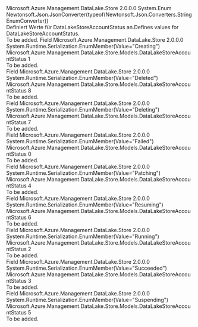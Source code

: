<Type Name="DataLakeStoreAccountStatus" FullName="Microsoft.Azure.Management.DataLake.Store.Models.DataLakeStoreAccountStatus">
  <TypeSignature Language="C#" Value="public enum DataLakeStoreAccountStatus" />
  <TypeSignature Language="ILAsm" Value=".class public auto ansi sealed DataLakeStoreAccountStatus extends System.Enum" />
  <TypeSignature Language="DocId" Value="T:Microsoft.Azure.Management.DataLake.Store.Models.DataLakeStoreAccountStatus" />
  <TypeSignature Language="VB.NET" Value="Public Enum DataLakeStoreAccountStatus" />
  <TypeSignature Language="F#" Value="type DataLakeStoreAccountStatus = " />
  <AssemblyInfo>
    <AssemblyName>Microsoft.Azure.Management.DataLake.Store</AssemblyName>
    <AssemblyVersion>2.0.0.0</AssemblyVersion>
  </AssemblyInfo>
  <Base>
    <BaseTypeName>System.Enum</BaseTypeName>
  </Base>
  <Attributes>
    <Attribute>
      <AttributeName>Newtonsoft.Json.JsonConverter(typeof(Newtonsoft.Json.Converters.StringEnumConverter))</AttributeName>
    </Attribute>
  </Attributes>
  <Docs>
    <summary>
            <span data-ttu-id="196eb-101">Definiert Werte für DataLakeStoreAccountStatus an.</span><span class="sxs-lookup"><span data-stu-id="196eb-101">Defines values for DataLakeStoreAccountStatus.</span></span>
            </summary>
    <remarks>To be added.</remarks>
  </Docs>
  <Members>
    <Member MemberName="Creating">
      <MemberSignature Language="C#" Value="Creating" />
      <MemberSignature Language="ILAsm" Value=".field public static literal valuetype Microsoft.Azure.Management.DataLake.Store.Models.DataLakeStoreAccountStatus Creating = int32(1)" />
      <MemberSignature Language="DocId" Value="F:Microsoft.Azure.Management.DataLake.Store.Models.DataLakeStoreAccountStatus.Creating" />
      <MemberSignature Language="VB.NET" Value="Creating" />
      <MemberSignature Language="F#" Value="Creating = 1" Usage="Microsoft.Azure.Management.DataLake.Store.Models.DataLakeStoreAccountStatus.Creating" />
      <MemberType>Field</MemberType>
      <AssemblyInfo>
        <AssemblyName>Microsoft.Azure.Management.DataLake.Store</AssemblyName>
        <AssemblyVersion>2.0.0.0</AssemblyVersion>
      </AssemblyInfo>
      <Attributes>
        <Attribute>
          <AttributeName>System.Runtime.Serialization.EnumMember(Value="Creating")</AttributeName>
        </Attribute>
      </Attributes>
      <ReturnValue>
        <ReturnType>Microsoft.Azure.Management.DataLake.Store.Models.DataLakeStoreAccountStatus</ReturnType>
      </ReturnValue>
      <MemberValue>1</MemberValue>
      <Docs>
        <summary>To be added.</summary>
      </Docs>
    </Member>
    <Member MemberName="Deleted">
      <MemberSignature Language="C#" Value="Deleted" />
      <MemberSignature Language="ILAsm" Value=".field public static literal valuetype Microsoft.Azure.Management.DataLake.Store.Models.DataLakeStoreAccountStatus Deleted = int32(8)" />
      <MemberSignature Language="DocId" Value="F:Microsoft.Azure.Management.DataLake.Store.Models.DataLakeStoreAccountStatus.Deleted" />
      <MemberSignature Language="VB.NET" Value="Deleted" />
      <MemberSignature Language="F#" Value="Deleted = 8" Usage="Microsoft.Azure.Management.DataLake.Store.Models.DataLakeStoreAccountStatus.Deleted" />
      <MemberType>Field</MemberType>
      <AssemblyInfo>
        <AssemblyName>Microsoft.Azure.Management.DataLake.Store</AssemblyName>
        <AssemblyVersion>2.0.0.0</AssemblyVersion>
      </AssemblyInfo>
      <Attributes>
        <Attribute>
          <AttributeName>System.Runtime.Serialization.EnumMember(Value="Deleted")</AttributeName>
        </Attribute>
      </Attributes>
      <ReturnValue>
        <ReturnType>Microsoft.Azure.Management.DataLake.Store.Models.DataLakeStoreAccountStatus</ReturnType>
      </ReturnValue>
      <MemberValue>8</MemberValue>
      <Docs>
        <summary>To be added.</summary>
      </Docs>
    </Member>
    <Member MemberName="Deleting">
      <MemberSignature Language="C#" Value="Deleting" />
      <MemberSignature Language="ILAsm" Value=".field public static literal valuetype Microsoft.Azure.Management.DataLake.Store.Models.DataLakeStoreAccountStatus Deleting = int32(7)" />
      <MemberSignature Language="DocId" Value="F:Microsoft.Azure.Management.DataLake.Store.Models.DataLakeStoreAccountStatus.Deleting" />
      <MemberSignature Language="VB.NET" Value="Deleting" />
      <MemberSignature Language="F#" Value="Deleting = 7" Usage="Microsoft.Azure.Management.DataLake.Store.Models.DataLakeStoreAccountStatus.Deleting" />
      <MemberType>Field</MemberType>
      <AssemblyInfo>
        <AssemblyName>Microsoft.Azure.Management.DataLake.Store</AssemblyName>
        <AssemblyVersion>2.0.0.0</AssemblyVersion>
      </AssemblyInfo>
      <Attributes>
        <Attribute>
          <AttributeName>System.Runtime.Serialization.EnumMember(Value="Deleting")</AttributeName>
        </Attribute>
      </Attributes>
      <ReturnValue>
        <ReturnType>Microsoft.Azure.Management.DataLake.Store.Models.DataLakeStoreAccountStatus</ReturnType>
      </ReturnValue>
      <MemberValue>7</MemberValue>
      <Docs>
        <summary>To be added.</summary>
      </Docs>
    </Member>
    <Member MemberName="Failed">
      <MemberSignature Language="C#" Value="Failed" />
      <MemberSignature Language="ILAsm" Value=".field public static literal valuetype Microsoft.Azure.Management.DataLake.Store.Models.DataLakeStoreAccountStatus Failed = int32(0)" />
      <MemberSignature Language="DocId" Value="F:Microsoft.Azure.Management.DataLake.Store.Models.DataLakeStoreAccountStatus.Failed" />
      <MemberSignature Language="VB.NET" Value="Failed" />
      <MemberSignature Language="F#" Value="Failed = 0" Usage="Microsoft.Azure.Management.DataLake.Store.Models.DataLakeStoreAccountStatus.Failed" />
      <MemberType>Field</MemberType>
      <AssemblyInfo>
        <AssemblyName>Microsoft.Azure.Management.DataLake.Store</AssemblyName>
        <AssemblyVersion>2.0.0.0</AssemblyVersion>
      </AssemblyInfo>
      <Attributes>
        <Attribute>
          <AttributeName>System.Runtime.Serialization.EnumMember(Value="Failed")</AttributeName>
        </Attribute>
      </Attributes>
      <ReturnValue>
        <ReturnType>Microsoft.Azure.Management.DataLake.Store.Models.DataLakeStoreAccountStatus</ReturnType>
      </ReturnValue>
      <MemberValue>0</MemberValue>
      <Docs>
        <summary>To be added.</summary>
      </Docs>
    </Member>
    <Member MemberName="Patching">
      <MemberSignature Language="C#" Value="Patching" />
      <MemberSignature Language="ILAsm" Value=".field public static literal valuetype Microsoft.Azure.Management.DataLake.Store.Models.DataLakeStoreAccountStatus Patching = int32(4)" />
      <MemberSignature Language="DocId" Value="F:Microsoft.Azure.Management.DataLake.Store.Models.DataLakeStoreAccountStatus.Patching" />
      <MemberSignature Language="VB.NET" Value="Patching" />
      <MemberSignature Language="F#" Value="Patching = 4" Usage="Microsoft.Azure.Management.DataLake.Store.Models.DataLakeStoreAccountStatus.Patching" />
      <MemberType>Field</MemberType>
      <AssemblyInfo>
        <AssemblyName>Microsoft.Azure.Management.DataLake.Store</AssemblyName>
        <AssemblyVersion>2.0.0.0</AssemblyVersion>
      </AssemblyInfo>
      <Attributes>
        <Attribute>
          <AttributeName>System.Runtime.Serialization.EnumMember(Value="Patching")</AttributeName>
        </Attribute>
      </Attributes>
      <ReturnValue>
        <ReturnType>Microsoft.Azure.Management.DataLake.Store.Models.DataLakeStoreAccountStatus</ReturnType>
      </ReturnValue>
      <MemberValue>4</MemberValue>
      <Docs>
        <summary>To be added.</summary>
      </Docs>
    </Member>
    <Member MemberName="Resuming">
      <MemberSignature Language="C#" Value="Resuming" />
      <MemberSignature Language="ILAsm" Value=".field public static literal valuetype Microsoft.Azure.Management.DataLake.Store.Models.DataLakeStoreAccountStatus Resuming = int32(6)" />
      <MemberSignature Language="DocId" Value="F:Microsoft.Azure.Management.DataLake.Store.Models.DataLakeStoreAccountStatus.Resuming" />
      <MemberSignature Language="VB.NET" Value="Resuming" />
      <MemberSignature Language="F#" Value="Resuming = 6" Usage="Microsoft.Azure.Management.DataLake.Store.Models.DataLakeStoreAccountStatus.Resuming" />
      <MemberType>Field</MemberType>
      <AssemblyInfo>
        <AssemblyName>Microsoft.Azure.Management.DataLake.Store</AssemblyName>
        <AssemblyVersion>2.0.0.0</AssemblyVersion>
      </AssemblyInfo>
      <Attributes>
        <Attribute>
          <AttributeName>System.Runtime.Serialization.EnumMember(Value="Resuming")</AttributeName>
        </Attribute>
      </Attributes>
      <ReturnValue>
        <ReturnType>Microsoft.Azure.Management.DataLake.Store.Models.DataLakeStoreAccountStatus</ReturnType>
      </ReturnValue>
      <MemberValue>6</MemberValue>
      <Docs>
        <summary>To be added.</summary>
      </Docs>
    </Member>
    <Member MemberName="Running">
      <MemberSignature Language="C#" Value="Running" />
      <MemberSignature Language="ILAsm" Value=".field public static literal valuetype Microsoft.Azure.Management.DataLake.Store.Models.DataLakeStoreAccountStatus Running = int32(2)" />
      <MemberSignature Language="DocId" Value="F:Microsoft.Azure.Management.DataLake.Store.Models.DataLakeStoreAccountStatus.Running" />
      <MemberSignature Language="VB.NET" Value="Running" />
      <MemberSignature Language="F#" Value="Running = 2" Usage="Microsoft.Azure.Management.DataLake.Store.Models.DataLakeStoreAccountStatus.Running" />
      <MemberType>Field</MemberType>
      <AssemblyInfo>
        <AssemblyName>Microsoft.Azure.Management.DataLake.Store</AssemblyName>
        <AssemblyVersion>2.0.0.0</AssemblyVersion>
      </AssemblyInfo>
      <Attributes>
        <Attribute>
          <AttributeName>System.Runtime.Serialization.EnumMember(Value="Running")</AttributeName>
        </Attribute>
      </Attributes>
      <ReturnValue>
        <ReturnType>Microsoft.Azure.Management.DataLake.Store.Models.DataLakeStoreAccountStatus</ReturnType>
      </ReturnValue>
      <MemberValue>2</MemberValue>
      <Docs>
        <summary>To be added.</summary>
      </Docs>
    </Member>
    <Member MemberName="Succeeded">
      <MemberSignature Language="C#" Value="Succeeded" />
      <MemberSignature Language="ILAsm" Value=".field public static literal valuetype Microsoft.Azure.Management.DataLake.Store.Models.DataLakeStoreAccountStatus Succeeded = int32(3)" />
      <MemberSignature Language="DocId" Value="F:Microsoft.Azure.Management.DataLake.Store.Models.DataLakeStoreAccountStatus.Succeeded" />
      <MemberSignature Language="VB.NET" Value="Succeeded" />
      <MemberSignature Language="F#" Value="Succeeded = 3" Usage="Microsoft.Azure.Management.DataLake.Store.Models.DataLakeStoreAccountStatus.Succeeded" />
      <MemberType>Field</MemberType>
      <AssemblyInfo>
        <AssemblyName>Microsoft.Azure.Management.DataLake.Store</AssemblyName>
        <AssemblyVersion>2.0.0.0</AssemblyVersion>
      </AssemblyInfo>
      <Attributes>
        <Attribute>
          <AttributeName>System.Runtime.Serialization.EnumMember(Value="Succeeded")</AttributeName>
        </Attribute>
      </Attributes>
      <ReturnValue>
        <ReturnType>Microsoft.Azure.Management.DataLake.Store.Models.DataLakeStoreAccountStatus</ReturnType>
      </ReturnValue>
      <MemberValue>3</MemberValue>
      <Docs>
        <summary>To be added.</summary>
      </Docs>
    </Member>
    <Member MemberName="Suspending">
      <MemberSignature Language="C#" Value="Suspending" />
      <MemberSignature Language="ILAsm" Value=".field public static literal valuetype Microsoft.Azure.Management.DataLake.Store.Models.DataLakeStoreAccountStatus Suspending = int32(5)" />
      <MemberSignature Language="DocId" Value="F:Microsoft.Azure.Management.DataLake.Store.Models.DataLakeStoreAccountStatus.Suspending" />
      <MemberSignature Language="VB.NET" Value="Suspending" />
      <MemberSignature Language="F#" Value="Suspending = 5" Usage="Microsoft.Azure.Management.DataLake.Store.Models.DataLakeStoreAccountStatus.Suspending" />
      <MemberType>Field</MemberType>
      <AssemblyInfo>
        <AssemblyName>Microsoft.Azure.Management.DataLake.Store</AssemblyName>
        <AssemblyVersion>2.0.0.0</AssemblyVersion>
      </AssemblyInfo>
      <Attributes>
        <Attribute>
          <AttributeName>System.Runtime.Serialization.EnumMember(Value="Suspending")</AttributeName>
        </Attribute>
      </Attributes>
      <ReturnValue>
        <ReturnType>Microsoft.Azure.Management.DataLake.Store.Models.DataLakeStoreAccountStatus</ReturnType>
      </ReturnValue>
      <MemberValue>5</MemberValue>
      <Docs>
        <summary>To be added.</summary>
      </Docs>
    </Member>
  </Members>
</Type>